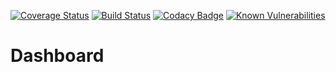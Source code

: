 [![Coverage Status](https://coveralls.io/repos/github/TsunTofann/Dashboard/badge.svg?branch=master)](https://coveralls.io/github/TsunTofann/Dashboard?branch=master)
[![Build Status](https://travis-ci.com/TsunTofann/Dashboard.svg?branch=master)](https://travis-ci.com/TsunTofann/Dashboard)
[![Codacy Badge](https://api.codacy.com/project/badge/Grade/bf58e843315d4ac89426714a2290dc8f)](https://www.codacy.com/manual/TsunTofann/Dashboard?utm_source=github.com&amp;utm_medium=referral&amp;utm_content=TsunTofann/Dashboard&amp;utm_campaign=Badge_Grade)
[![Known Vulnerabilities](https://snyk.io/test/github/TsunTofann/Dashboard/badge.svg?targetFile=package.json)](https://snyk.io/test/github/TsunTofann/Dashboard?targetFile=package.json)


# Dashboard
